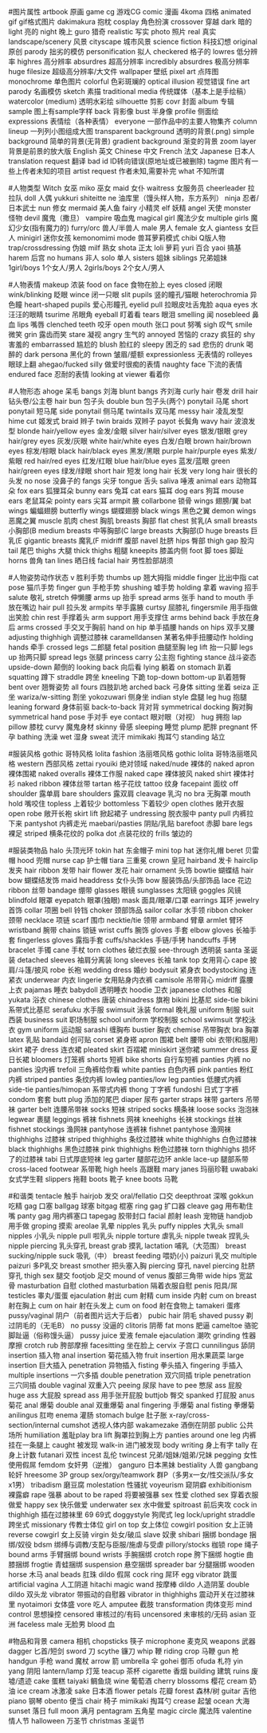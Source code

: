 #图片属性
artbook	原画
game cg	游戏CG
comic	漫画
4koma	四格
animated gif	gif格式图片
dakimakura	抱枕
cosplay	角色扮演
crossover	穿越
dark	暗的
light	亮的
night	晚上
guro	猎奇
realistic	写实
photo	照片
real	真实
landscape/scenery	风景
cityscape	城市风景
science fiction	科技幻想
original	原创
parody	拙劣的模仿
personification	拟人
checkered	格子的
lowres	低分辨率
highres	高分辨率
absurdres	超高分辨率
incredibly absurdres	极高分辨率
huge filesize	超级高分辨率/大文件
wallpaper	壁纸
pixel art	点阵图
monochrome	单色图片
colorful	色彩斑斓的
optical illusion	视觉错误
fine art parody	名画模仿
sketch	素描
traditional media	传统媒体（基本上是手绘稿）
watercolor (medium)	透明水彩绘
silhouette	剪影
covr	封面
album	专辑
sample	图上有sample字样
back	背影像
bust	半身像
profile	侧面绘
expressions	表情绘（各种表情）
everyone	一部作品中的主要人物集齐
column lineup	一列列小图组成大图
transparent background	透明的背景(.png)
simple background	简单的背景(无背景)
gradient background	渐变的背景
zoom layer	背景是前景的放大版
English	英文
Chinese	中文
French	法文
Japanese	日本人
translation request	翻译
bad id	ID转向错误(原地址或已被删除)
tagme	图片有一些上传者未知的项目
artist request	作者未知,需要补完
what	不知所谓

#人物类型
Witch	女巫
miko	巫女
maid	女仆
waitress	女服务员
cheerleader	拉拉队
doll	人偶
yukkuri shiteitte ne	油库里（馒头样人物，东方系列）
ninja	忍者/日本武士
nun	修女
mermaid	美人鱼
fairy	小精灵
elf	妖精
angel	天使
monster	怪物
devil	魔鬼（撒旦）
vampire	吸血鬼
magical girl	魔法少女
multiple girls	魔幻少女(指有魔力的)
furry/orc	兽人/半兽人
male	男人
female	女人
giantess	女巨人
minigirl	迷你女孩
kemonomimi mode	兽耳萝莉模式
chibi	Q版人物
trap/crossdressing	伪娘
milf	熟女
shota	正太
loli	萝莉
yuri	百合
yaoi	搞基
harem	后宫
no humans	非人
solo	单人
sisters	姐妹
siblings	兄弟姐妹
1girl/boys	1个女人/男人
2girls/boys	2个女人/男人

#人物表情
makeup	浓装
food on face	食物在脸上
eyes closed	闭眼
wink/blinking	眨眼
wince	闭一只眼
slit pupils	竖的瞳孔/猫眼
heterochromia	异色瞳
heart-shaped pupils	爱心形瞳孔
eyelid pull	拉眼皮吐舌鬼脸
aqua eyes	水汪汪的眼睛
tsurime	吊眼角
eyeball	盯着看
tears	眼泪
smelling	闻
nosebleed	鼻血
lips	嘴唇
clenched teeth	咬牙
open mouth	张口
pout	努嘴
sigh	叹气
smile	微笑
grin	露齿而笑
stare	凝视
angry	生气的
annoyed	苦恼的
crazy	疯狂的
shy	害羞的
embarrassed	尴尬的
blush	脸红的
sleepy	困乏的
sad	悲伤的
drunk	喝醉的
dark persona	黑化的
frown	皱眉/蹙额
expressionless	无表情的
rolleyes	眼球上翻
ahegao/fucked silly	做爱时很痴的表情
naughty face	下流的表情
endured face	忍耐的表情
looking at viewer	看着你

#人物形态
ahoge	呆毛
bangs	刘海
blunt bangs	齐刘海
curly hair	卷发
drill hair	钻头卷/公主卷
hair bun	包子头
double bun	包子头(两个)
ponytail	马尾
short ponytail	短马尾
side ponytail	侧马尾
twintails	双马尾
messy hair	凌乱发型
hime cut	姬发式
braid	辫子
twin braids	双辫子
payot	长鬓角
wavy hair	波浪发型
blonde hair/yellow eyes	金发/金眼
silver hair/silver eyes	银发/银眼
grey hair/grey eyes	灰发/灰眼
white hair/white eyes	白发/白眼
brown hair/brown eyes	棕发/棕眼
black hair/black eyes	黑发/黑眼
purple hair/purple eyes	紫发/紫眼
red hair/red eyes	红发/红眼
blue hair/blue eyes	蓝发/蓝眼
green hair/green eyes	绿发/绿眼
short hair	短发
long hair	长发
very long hair	很长的头发
no nose	没鼻子的
fangs	尖牙
tongue	舌头
saliva	唾液
animal ears	动物耳朵
fox ears	狐狸耳朵
bunny ears	兔耳
cat ears	猫耳
dog ears	狗耳
mouse ears	老鼠耳朵
pointy ears	尖耳
armpit	腋
collarbone	锁骨
wings	翅膀/翼
bat wings	蝙蝠翅膀
butterfly wings	蝴蝶翅膀
black wings	黑色之翼
demon wings	恶魔之翼
muscle	肌肉
chest	胸肌
breasts	胸部
flat chest	贫乳(A
small breasts	小胸部(B
medium breasts	中等胸部(C
large breasts	大胸部(D
huge breasts	巨乳(E
gigantic breasts	魔乳(F
midriff	腹部
navel	肚脐
hips	臀部
thigh gap	股沟
tail	尾巴
thighs	大腿
thick thighs	粗腿
kneepits	膝盖内侧
foot	脚
toes	脚趾
horns	兽角
tan lines	晒日线
facial hair	男性脸部胡须

#人物姿势动作状态
v	胜利手势
thumbs up	翘大拇指
middle finger	比出中指
cat pose	猫爪手势
finger gun	手枪手势
shushing	嘘手势
holding	拿着
waving	招手
salute	敬礼
stretch	伸懒腰
arms up	抬手
spread arms	张手
hand to mouth	手放在嘴边
hair pull	拉头发
armpits	举手露腋
curtsy	屈膝礼
fingersmile	用手指做出笑脸
chin rest	手撑着头
arm support	用手支撑住
arms behind back	手放在身后
arms crossed	手交叉于胸前
hand on hip	单手插腰
hands on hips	双手叉腰
adjusting thighhigh	调整过膝袜
caramelldansen	某著名伸手扭腰动作
holding hands	牵手
crossed legs	二郎腿
fetal position	曲腿至胸
leg lift	抬一只脚
legs up	抬两只脚
spread legs	张腿
princess carry	公主抱
fighting stance	战斗姿态
upside-down	颠倒的
looking back	向后看
lying	躺着
on stomach	趴着
squatting	蹲下
straddle	跨坐
kneeling	下跪
top-down bottom-up	趴着翘臀
bent over	翘臀姿势
all fours	四肢趴地
arched back	弓身体
sitting	坐着
seiza	正坐
wariza/w-sitting	割坐
yokozuwari	侧身坐
indian style	盘腿
leg hug	抱腿
leaning forward	身体前驱
back-to-back	背对背
symmetrical docking	胸对胸
symmetrical hand pose	手对手
eye contact	眼对眼（对视）
hug	拥抱
lap pillow	膝枕
curvy	魔鬼身材
skinny	骨感
sleeping	睡觉
plump	肥胖
pregnant	怀孕
bathing	洗澡
wet	湿身
sweat	流汗
mimikaki	掏耳勺
standing	站立

#服装风格
gothic	哥特风格
lolita fashion	洛丽塔风格
gothic lolita	哥特洛丽塔风格
western	西部风格
zettai ryouiki	绝对领域
naked/nude	裸体的
naked apron	裸体围裙
naked overalls	裸体工作服
naked cape	裸体披风
naked shirt	裸体衬衫
naked ribbon	裸体丝带
tartan	格子花纹
tattoo	纹身
facepaint	面纹
off shoulder	露单肩
bare shoulders	露双肩
cleavage	乳沟
no bra	无胸罩
mouth hold	嘴咬住
topless	上着较少
bottomless	下着较少
open clothes	敞开衣服
open robe	敞开长袍
skirt lift	掀起裙子
undressing	脱衣服中
panty pull	内裤拉下来
pantyshot	内裤走光
maebari/pasties	阴贴/乳贴
barefoot	赤脚
bare legs	裸足
striped	横条花纹的
polka dot	点装花纹的
frills	皱边的

#服装类物品
halo	头顶光环
tokin hat	东金帽子
mini top hat	迷你礼帽
beret	贝雷帽
hood	兜帽
nurse cap	护士帽
tiara	三重冕
crown	皇冠
hairband	发卡
hairclip	发夹
hair ribbon	发带
hair flower	发花
hair ornament	头饰
bowtie	蝴蝶结
hair bow	蝴蝶结发饰
maid headdress	女仆头饰
bow	服装饰品/头部饰品
lace	花边
ribbon	丝带
bandage	绷带
glasses	眼镜
sunglasses	太阳镜
goggles	风镜
blindfold	眼罩
eyepatch	眼罩(独眼)
mask	面具/眼罩/口罩
earrings	耳环
jewelry	首饰
collar	项圈
bell	铃铛
choker	颈部饰品
sailor collar	水手领
ribbon choker	颈带
necklace	项链
scarf	围巾
necktie/tie	领带
armband	臂章
armlet	臂环
wristband	腕带
chains	锁链
wrist cuffs	腕饰
gloves	手套
elbow gloves	长袖手套
fingerless gloves	露指手套
cuffs/shackles	手链/手铐
handcuffs	手铐
bracelet	手镯
cane	手杖
torn clothes	破烂衣服
see-through	透明装
santa	圣诞装
detached sleeves	袖肩分离装
long sleeves	长袖
tank top	女用背心
cape	披肩/斗篷/披风
robe	长袍
wedding dress	婚纱
bodysuit	紧身衣
bodystocking	连紧衣
underwear	内衣
lingerie	女用贴身内衣裤
camisole	吊带背心
midriff	露腰上衣
pajamas	睡衣
babydoll	透明睡衣
hoodie	卫衣
japanese clothes	和服
yukata	浴衣
chinese clothes	唐装
chinadress	旗袍
bikini	比基尼
side-tie bikini	系带式比基尼
serafuku	水手服
swimsuit	泳装
formal	晚礼服
uniform	制服
suit	西装
business suit	职场制服
school uniform	学校制服
school swimsuit	学校泳衣
gym uniform	运动服
sarashi	缠胸布
bustier	胸衣
chemise	吊带胸衣
bra	胸罩
latex	乳贴
bandaid	创可贴
corset	紧身褡
apron	围裙
belt	腰带
obi	衣带(和服用)
skirt	裙子
dress	连衣裙
pleated skirt	百褶裙
miniskirt	迷你裙
summer dress	夏日长裙
bloomers	灯笼裤
shorts	短裤
bike shorts	自行车短裤
panties	内裤
no panties	没内裤
trefoil	三角裤给你看
white panties	白色内裤
pink panties	粉红内裤
striped panties	条纹内裤
lowleg panties/low leg panties	低腰式内裤
side-tie panties/himopan	系带式内裤
thong	丁字裤
fundoshi	日式丁字裤
condom	套套
butt plug	添加的尾巴
diaper	尿布
garter straps	袜带
garters	吊带袜
garter belt	连腰吊带袜
socks	短袜
striped socks	横条袜
loose socks	泡泡袜
legwear	裹腿
leggings	裤袜
fishnets	网袜
kneehighs	长袜
stockings	丝袜
fishnet stockings	渔网袜
pantyhose	连裤袜
fishnet pantyhose	渔网袜
thighhighs	过膝袜
striped thighhighs	条纹过膝袜
white thighhighs	白色过膝袜
black thighhighs	黑色过膝袜
pink thighhighs	粉色过膝袜
torn thighhighs	损坏了的过膝袜
tabi	日式厚底短袜
leg garter	腿部花边环
ankle lace-up	腿部系带
cross-laced footwear	系带靴
high heels	高跟鞋
mary janes	玛丽珍鞋
uwabaki	女式学生鞋
slippers	拖鞋
boots	靴子
knee boots	马靴

#和谐类
tentacle	触手
hairjob	发交
oral/fellatio	口交
deepthroat	深喉
gokkun	吃精
gag	口塞
ballgag	球塞
bitgag	棍塞
ring gag	扩口器
cleave gag	用布勒住嘴
panty gag	用内裤塞口
tapegag	胶带封口
facial	颜射
leash	宠物链
handjob	用手做
groping	摸索
areolae	乳晕
nipples	乳头
puffy nipples	大乳头
small nipples	小乳头
nipple pull	啦乳头
nipple torture	虐乳头
nipple tweak	捏乳头
nipple piercing	乳头穿孔
breast grab	摸乳
lactation	哺乳（大范围）
breast sucking/nipple suck	吸乳（中）
breast feeding	喂奶(小)
paizuri	乳交
multiple paizuri	多P乳交
breast smother	把头塞入胸
piercing	穿孔
navel piercing	肚脐穿孔
thigh sex	腿交
footjob	足交
mound of venus	腹部三角带
wide hips	宽盆骨
masturbation	自慰
clothed masturbation	隔着衣服自慰
penis	阳具/屌
testicles	睾丸/蛋蛋
ejaculation	射出
cum	射精
cum inside	内射
cum on breast	射在胸上
cum on hair	射在头发上
cum on food	射在食物上
tamakeri	蛋疼
pussy/vaginal	阴户（前者图片远大于后者）
pubic hair	阴毛
shaved pussy	剃过阴毛的（无毛B）
no pussy	没逼的
clitoris	阴蒂
fat mons	肥逼
cameltoe	骆驼脚趾逼（俗称馒头逼）
pussy juice	爱液
female ejaculation	潮吹
grinding	性器摩擦
crotch rub	胯部摩擦
facesitting	坐在脸上
cervix	子宫口
cunnilingus	舔阴
insertion	插入物
anal insertion	菊花插入物
fruit insertion	用水果蔬菜
large insertion	巨大插入
penetration	异物插入
fisting	拳头插入
fingering	手插入
multiple insertions	一穴多插
double penetration	双穴同插
triple penetration	三穴同插
double vaginal	双重入穴
peeing	尿尿
have to pee	憋尿
ass	屁股
huge ass	大屁股
spread ass	用手张开屁股
buttjob	臀交
spanked	打屁股
anus	菊花
anal	爆菊
double anal	双重爆菊
anal fingering	手爆菊
anal fisting	拳爆菊
anilingus	肛吻
enema	灌肠
stomach bulge	肚子胀
x-ray/cross-section/internal cumshot	透视人体内部
wakamezake	酒倒在阴部
public	公共场所
humiliation	羞耻play
bra lift	胸罩拉到胸上方
panties around one leg	内裤挂在一条腿上
caught	被发现
walk-in	进门被发现
body writing	身上有字
tally	在身上计数
futanari	双性
incest	乱伦
twincest	兄弟/姐妹/姐弟/兄妹
pegging	女性使用假屌
femdom	女奸男（逆推）
ganguro	日本黑妹
bestiality	人兽
gangbang	轮奸
hreesome	3P
group sex/orgy/teamwork	群P（多男x一女/性交派队/多女x1男）
tribadism	磨豆腐
molestation	性骚扰
voyeurism	窥阴癖
exhibitionism	裸露癖
rape	强暴
about to be raped	将要被强暴
sex	性爱
clothed sex	穿着衣服做爱
happy sex	快乐做爱
underwater sex	水中做爱
spitroast	前后夹攻
cock in thighhigh	插在过膝袜里
69	69式
doggystyle	狗爬式
leg lock/upright straddle	跨坐式
missionary	传教士体位
girl on top	女上体位
cowgirl position	女上正骑
reverse cowgirl	女上反骑
virgin	处女/破瓜
slave	奴隶
shibari	捆绑
bondage	捆绑/奴役
bdsm	绑缚与调教/支配与臣服/施虐与受虐
pillory/stocks	枷锁
rope	绳子
bound arms	手臂捆绑
bound wrists	手腕捆绑
crotch rope	胯下捆绑
hogtie	曲膝捆绑
frogtie	青蛙捆绑
suspension	悬空捆绑
spreader bar	分腿捆绑
wooden horse	木马
anal beads	肛珠
dildo	假屌
cock ring	屌环
egg vibrator	跳蛋
artificial vagina	人工阴道
hitachi magic wand	按摩棒
dildo	人造阴茎
double dildo	双头龙
vibrator	带振动的自慰器
vibrator in thighhighs	震动开关在过膝袜里
nyotaimori	女体盛
vore	吃人
amputee	截肢
transformation	肉体变形
mind control	思想操控
censored	审核过的/有码
uncensored	未审核的/无码
asian	亚洲
faceless male	无脸男
blood	血

#物品和背景
camera	相机
chopsticks	筷子
microphone	麦克风
weapons	武器
dagger	匕首/短剑
sword	刀
scythe	镰刀
whip	鞭
riding crop	马鞭
gun	枪
handgun	手枪
wand	魔杖
arrow	箭
umbrella	伞
gohei	御币
ofuda	札符
yin yang	阴阳
lantern/lamp	灯笼
teacup	茶杯
cigarette	香烟
building	建筑
ruins	废墟/遗迹
cake	蛋糕
taiyaki	鲷鱼烧
wine	葡萄酒
cherry blossoms	樱花
cream	奶油
ice cream	冰激凌
sake	日本酒
flower petals	花瓣
forest	森林/树
guitar	吉他
piano	钢琴
obento	便当
chair	椅子
mimikaki	掏耳勺
crease	起皱
ocean	大海
sunset	落日
full moon	满月
pentagram	五角星
magic circle	魔法阵
valentine	情人节
halloween	万圣节
christmas	圣诞节
